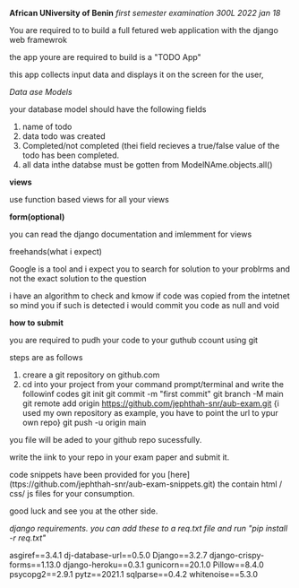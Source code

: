 **African UNiversity of Benin**
_first semester examination_
_300L 2022 jan 18_



You are required to to build a full fetured web application with the django web framewrok 

the app youre are required to build is a "TODO App"

this app collects input data and displays it on the screen for the user, 

*Data ase Models*

your database model should have the following fields

1. name of todo
2. data todo was created
3. Completed/not completed (thei field recieves a true/false value of the todo has been completed.
4. all data inthe databse must be gotten from ModelNAme.objects.all()


**views**

use function based views for all your views



**form(optional)**

you can read the django documentation and imlemment for views



freehands(what i expect)

Google is a tool and i expect you to search for solution to your problrms and not the exact solution to the question

i have an algorithm to check and kmow if code was copied from the intetnet so mind you if such is detected i would commit you code as null and void


**how to submit**

you are required to pudh your code to your guthub ccount using git

steps are as follows

1. creare a git repository on github.com
2. cd into your project from your command prompt/terminal and write the followinf codes
git init
git commit -m "first commit"
git branch -M main
git remote add origin https://github.com/jephthah-snr/aub-exam.git   {i used my own repository as example, you have to point the url to ypur own repo}
git push -u origin main


you file will be aded to your github repo sucessfully.



write the iink to your repo in your exam paper and submit it.


code snippets have been provided for you [here] (ttps://github.com/jephthah-snr/aub-exam-snippets.git) the contain html / css/ js files for your consumption.



good luck and see you at the other side.



*django requirements. you can add these to a req.txt file and run "pip install -r req.txt"*

asgiref==3.4.1
dj-database-url==0.5.0
Django==3.2.7
django-crispy-forms==1.13.0
django-heroku==0.3.1
gunicorn==20.1.0
Pillow==8.4.0
psycopg2==2.9.1
pytz==2021.1
sqlparse==0.4.2
whitenoise==5.3.0
